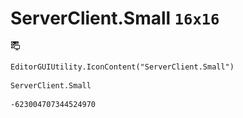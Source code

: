 # ServerClient.Small `16x16`
<img src="/img/ServerClient.Small.png" width=16 height=16>

``` CSharp
EditorGUIUtility.IconContent("ServerClient.Small")
```
```
ServerClient.Small
```
```
-623004707344524970
```
